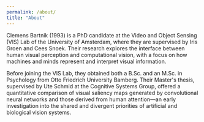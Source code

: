 ```yaml
---
permalink: /about/
title: "About"
---
```


 Clemens Bartnik (1993) is a PhD candidate at the Video and Object Sensing (VIS) Lab of the University of Amsterdam, where they are supervised by Iris Groen and Cees Snoek. Their research explores the interface between human visual perception and computational vision, with a focus on how machines and minds represent and interpret visual information.

Before joining the VIS Lab, they obtained both a B.Sc. and an M.Sc. in Psychology from Otto Friedrich University Bamberg. Their Master's thesis, supervised by Ute Schmid at the Cognitive Systems Group, offered a quantitative comparison of visual saliency maps generated by convolutional neural networks and those derived from human attention—an early investigation into the shared and divergent priorities of artificial and biological vision systems.